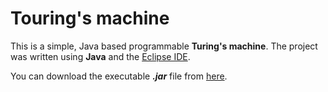# Touring's machine

This is a simple, Java based programmable **Turing's machine**. The project was written using **Java** and the [Eclipse IDE](https://eclipse.org/users/). 

You can download the executable ***.jar*** file from [here](https://github.com/MedaiP90/touring-s-machine/releases).
